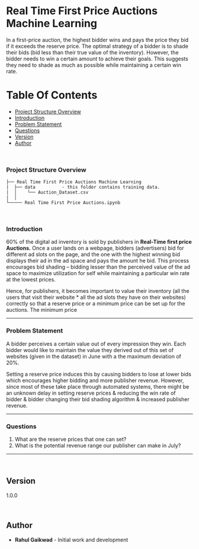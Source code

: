 # Real Time First Price Auctions Machine Learning

In a first-price auction, the highest bidder wins and pays the price they bid if it exceeds the reserve price. The optimal strategy of a bidder is to shade their bids (bid less than their true value of the inventory). However, the bidder needs to win a certain amount to achieve their goals. This suggests they need to shade as much as possible while maintaining a certain win rate.

# Table Of Contents
-  [Project Structure Overview](#project-structure-overview)
-  [Introduction](#introduction)
-  [Problem Statement](#problem-statement)
-  [Questions](#questions)
-  [Version](#version)
-  [Author](#author)

<br/>

### Project Structure Overview
```
├── Real Time First Price Auctions Machine Learning
|  ├── data          - this folder contains training data.
|  │    └── Auction_Dataset.csv
|  │
└───── Real Time First Price Auctions.ipynb
```

<br/>

### Introduction

60% of the digital ad inventory is sold by publishers in **Real-Time first price Auctions.** Once a user lands on a webpage, bidders (advertisers) bid for different ad slots on the page, and the one with the highest winning bid displays their ad in the ad space and pays the amount he bid. This process encourages bid shading – bidding lesser than the perceived value of the ad space to maximize utilization for self while maintaining a particular win rate at the lowest prices. 

Hence, for publishers, it becomes important to value their inventory (all the users that visit their website * all the ad slots they have on their websites) correctly so that a reserve price or a minimum price can be set up for the auctions. The minimum price

<hr/>

### Problem Statement

A bidder perceives a certain value out of every impression they win. Each bidder would like to maintain the value they derived out of this set of websites (given in the dataset) in June with a the maximum deviation of 20%. 

Setting a reserve price induces this by causing bidders to lose at lower bids which encourages higher bidding and more publisher revenue. However, since most of these take place through automated systems, there might be an unknown delay in setting reserve prices & reducing the win rate of bidder & bidder changing their bid shading algorithm & increased publisher revenue.

<hr/>

### Questions
1. What are the reserve prices that one can set? 
2. What is the potential revenue range our publisher can make in July?

<hr/>
<br/>

## Version

1.0.0 

<br/>

## Author

* **Rahul Gaikwad** - Initial work and development

<br/>
